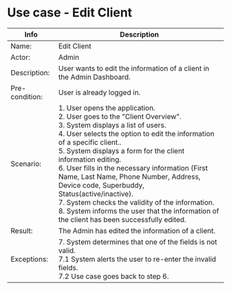 # Use case - Edit Client
| Info | Description |
| --- | --- |
| Name: | Edit Client  |
| Actor: | Admin |
| Description: | User wants to edit the information of a client in the Admin Dashboard. |
| Pre-condition: | User is already logged in. |
| Scenario: | 1. User opens the application. <br> 2. User goes to the "Client Overview". <br> 3. System displays a list of users. <br> 4. User selects the option to edit the information of a specific client.. <br> 5. System displays a form for the client information editing.<br> 6. User fills in the necessary information (First Name, Last Name, Phone Number, Address, Device code, Superbuddy, Status(active/inactive). <br> 7. System checks the validity of the information. <br> 8. System informs the user that the information of the client has been successfully edited.| 
| Result: | The Admin has edited the information of a client. |
| Exceptions: | 7. System determines that one of the fields is not valid. <br> 7.1 System alerts the user to re-enter the invalid fields. <br> 7.2 Use case goes back to step 6. |
